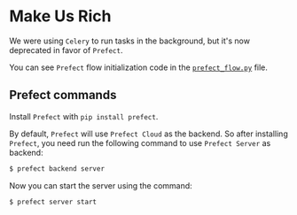 # Make Us Rich

We were using `Celery` to run tasks in the background, but it's now deprecated in favor of `Prefect`.

You can see `Prefect` flow initialization code in the 
[`prefect_flow.py`](./prefect_flow.py) file.

## Prefect commands

Install `Prefect` with `pip install prefect`.

By default, `Prefect` will use `Prefect Cloud` as the backend. So after installing `Prefect`, 
you need run the following command to use `Prefect Server` as backend:

```bash
$ prefect backend server
```

Now you can start the server using the command:

```bash
$ prefect server start
```
